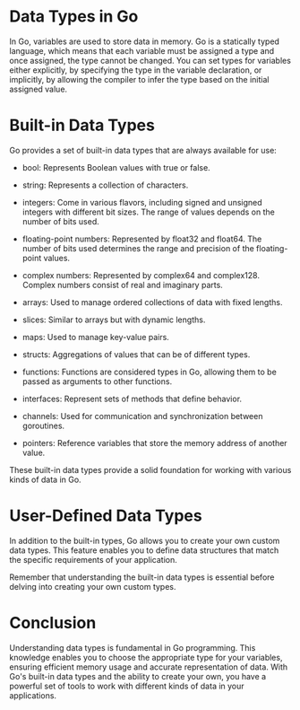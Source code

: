 # Data Types in Go

In Go, variables are used to store data in memory. Go is a statically typed language, which means that each variable must be assigned a type and once assigned, the type cannot be changed. You can set types for variables either explicitly, by specifying the type in the variable declaration, or implicitly, by allowing the compiler to infer the type based on the initial assigned value.

# Built-in Data Types
Go provides a set of built-in data types that are always available for use:

- bool: Represents Boolean values with true or false.

- string: Represents a collection of characters.

- integers: Come in various flavors, including signed and unsigned integers with different bit sizes. The range of values depends on the number of bits used.

- floating-point numbers: Represented by float32 and float64. The number of bits used determines the range and precision of the floating-point values.

- complex numbers: Represented by complex64 and complex128. Complex numbers consist of real and imaginary parts.

- arrays: Used to manage ordered collections of data with fixed lengths.

- slices: Similar to arrays but with dynamic lengths.

- maps: Used to manage key-value pairs.

- structs: Aggregations of values that can be of different types.

- functions: Functions are considered types in Go, allowing them to be passed as arguments to other functions.

- interfaces: Represent sets of methods that define behavior.

- channels: Used for communication and synchronization between goroutines.

- pointers: Reference variables that store the memory address of another value.

These built-in data types provide a solid foundation for working with various kinds of data in Go.

# User-Defined Data Types
In addition to the built-in types, Go allows you to create your own custom data types. This feature enables you to define data structures that match the specific requirements of your application.

Remember that understanding the built-in data types is essential before delving into creating your own custom types.

# Conclusion
Understanding data types is fundamental in Go programming. This knowledge enables you to choose the appropriate type for your variables, ensuring efficient memory usage and accurate representation of data. With Go's built-in data types and the ability to create your own, you have a powerful set of tools to work with different kinds of data in your applications.